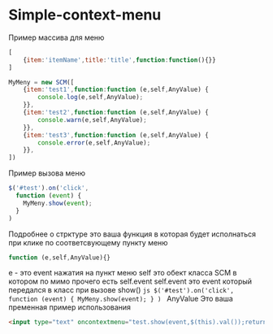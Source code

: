 # Simple-context-menu

Пример массива для меню
```js
[
 	{item:'itemName',title:'title',function:function(){}}
]
```
```js
MyMeny = new SCM([
	{item:'test1',function:function (e,self,AnyValue) {
		console.log(e,self,AnyValue);
	}},
	{item:'test2',function:function (e,self,AnyValue) {
		console.warn(e,self,AnyValue);
	}},
	{item:'test3',function:function (e,self,AnyValue) {
		console.error(e,self,AnyValue);
	}},
])
```
Пример вызова меню
```js
$('#test').on('click',
  function (event) {
    MyMeny.show(event);
  }
)
```
Подробнее о стрктуре
это ваша функция в которая будет исполнаться при клике по соответсвующему пункту меню
```js
function (e,self,AnyValue){}
```
e - это event нажатия на пункт меню
self это обект класса SCM в котором по мимо прочего есть self.event
self.event это event который передался в класс при вызове show()
      ```js
      $('#test').on('click',
        function (event) {
          MyMeny.show(event);
        }
      )
      ```
 AnyValue Это ваша пременная 
 пример использования 
 ```html
 <input type="text" oncontextmenu="test.show(event,$(this).val());return false">
 ```
 
